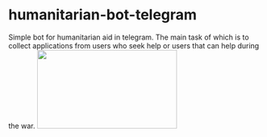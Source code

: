 # humanitarian-bot-telegram
Simple bot for humanitarian aid in telegram. The main task of which is to collect applications from users who seek help or users that can help during the war.
<img width="277" height="156" src="https://i.imgflip.com/6a1ogy.gif">
